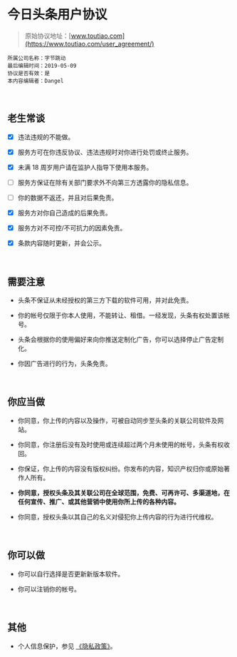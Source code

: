 # 今日头条用户协议

> 原始协议地址：[www.toutiao.com](https://www.toutiao.com/user_agreement/)
```
所属公司名称：字节跳动
最后编辑时间：2019-05-09
协议是否有效：是
本内容编辑者：Dangel
```

<br />

## 老生常谈

- [x] 违法违规的不能做。

- [x] 服务方可在你违反协议、违法违规时对你进行处罚或终止服务。

- [x] 未满 18 周岁用户请在监护人指导下使用本服务。

- [ ] 服务方保证在除有关部门要求外不向第三方透露你的隐私信息。

- [ ] 你的数据不返还，并且对后果免责。

- [x] 服务方对你自己造成的后果免责。

- [x] 服务方对不可控/不可抗力的因素免责。

- [x] 条款内容随时更新，并会公示。

<br />

## 需要注意

- 头条不保证从未经授权的第三方下载的软件可用，并对此免责。

- 你的帐号仅限于你本人使用，不能转让、租借。一经发现，头条有权处置该帐号。

- 头条会根据你的使用偏好来向你推送定制化广告，你可以选择停止广告定制化。

- 你因广告进行的行为，头条免责。

<br />

## 你应当做

- 你同意，你上传的内容以及操作，可被自动同步至头条的关联公司软件及网站。

- 你同意，你注册后没有及时使用或连续超过两个月未使用的帐号，头条有权收回。

- 你保证，你上传的内容没有版权纠纷。你发布的内容，知识产权归你或原始著作人所有。

- **你同意，授权头条及其关联公司在全球范围，免费、可再许可、多渠道地，在任何宣传、推广、或其他营销中使用你所上传的各种内容。**

- 你同意，授权头条以其自己的名义对侵犯你上传内容的行为进行代维权。

<br />

## 你可以做

- 你可以自行选择是否更新新版本软件。

- 你可以注销你的帐号。

<br />

## 其他

- 个人信息保护，参见 [《隐私政策》](https://www.toutiao.com/privacy_protection/)。

<br />

<br />